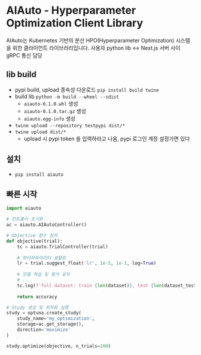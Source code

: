 # AIAuto - Hyperparameter Optimization Client Library

AIAuto는 Kubernetes 기반의 분산 HPO(Hyperparameter Optimization) 시스템을 위한 클라이언트 라이브러리입니다.
사용자 python lib <-> Next.js 서버 사이 gRPC 통신 담당

## lib build
- pypi build, upload 종속성 다운로드 `pip install build twine`
- build lib `python -m build --wheel --sdist`
  - `aiauto-0.1.0.whl` 생성
  - `aiauto-0.1.0.tar.gz` 생성
  - `aiauto.egg-info` 생성
- `twine upload --repository testpypi dist/*`
- `twine upload dist/*`
  - upload 시 pypi token 을 입력하라고 나옴, pypi 로그인 계정 설정가면 있다 

## 설치
- `pip install aiauto`

## 빠른 시작
```python
import aiauto

# 컨트롤러 초기화
ac = aiauto.AIAutoController()

# Objective 함수 정의
def objective(trial):
    tc = aiauto.TrialController(trial)
    
    # 하이퍼파라미터 샘플링
    lr = trial.suggest_float('lr', 1e-5, 1e-1, log=True)
    
    # 모델 학습 및 평가 로직
    # ...
    tc.log(f'full dataset: train {len(dataset)}, test {len(dataset_test)}, batch_size {batch_size}')
    
    return accuracy

# Study 생성 및 최적화 실행
study = optuna.create_study(
    study_name='my_optimization',
    storage=ac.get_storage(),
    direction='maximize'
)

study.optimize(objective, n_trials=100)
```
